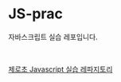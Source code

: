 # JS-prac
자바스크립트 실습 레포입니다.

<br>

<a href="https://github.com/ZeroCho/webgame-lecture">제로초 Javascript 실습 레파지토리</a>
